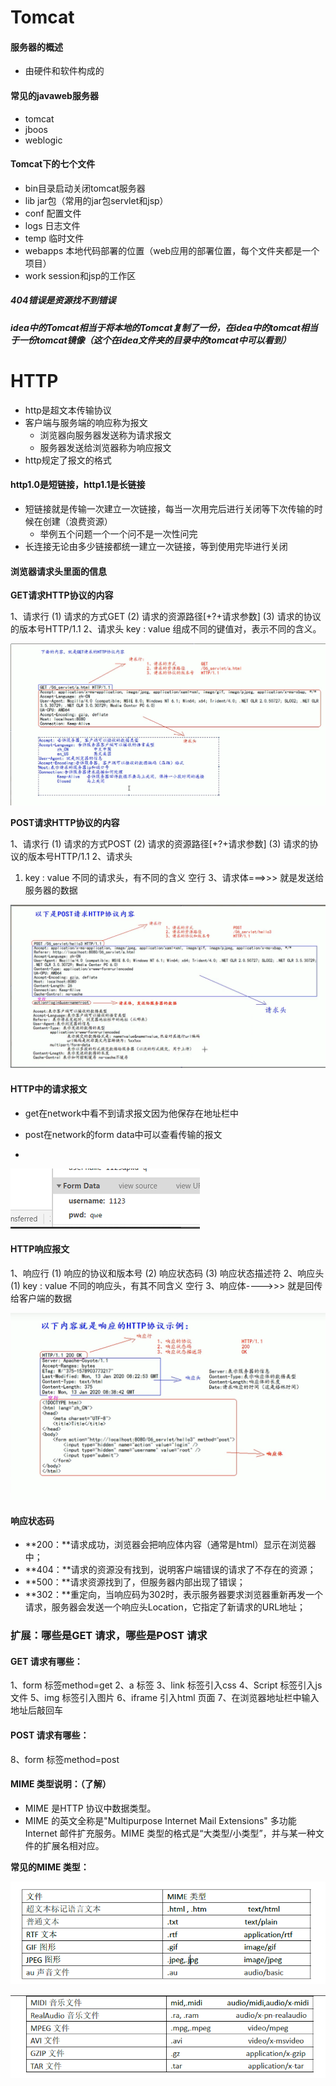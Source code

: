 # Tomcat

#### 服务器的概述

* 由硬件和软件构成的

#### 常见的javaweb服务器

* tomcat
* jboos
* weblogic

#### Tomcat下的七个文件

* bin目录启动关闭tomcat服务器
* lib         jar包（常用的jar包servlet和jsp）
* conf     配置文件
* logs    日志文件
* temp    临时文件
* webapps    本地代码部署的位置（web应用的部署位置，每个文件夹都是一个项目）
* work   session和jsp的工作区

##### **404错误是资源找不到错误**

##### idea中的Tomcat相当于将本地的Tomcat复制了一份，在idea中的tomcat相当于一份tomcat镜像（这个在idea文件夹的目录中的tomcat中可以看到）





# HTTP

* http是超文本传输协议
* 客户端与服务端的响应称为报文
  * 浏览器向服务器发送称为请求报文
  * 服务器发送给浏览器称为响应报文
* http规定了报文的格式

#### **http1.0是短链接，http1.1是长链接**

* 短链接就是传输一次建立一次链接，每当一次用完后进行关闭等下次传输的时候在创建（浪费资源）
  * 举例五个问题一个一个问不是一次性问完
* 长连接无论由多少链接都统一建立一次链接，等到使用完毕进行关闭

#### 浏览器请求头里面的信息

**GET请求HTTP协议的内容**

1、请求行
(1) 请求的方式GET
(2) 请求的资源路径[+?+请求参数]
(3) 请求的协议的版本号HTTP/1.1
2、请求头
key : value 组成不同的键值对，表示不同的含义。

![image-20201115152433110](typora-user-images\image-20201115152433110.png)

**POST请求HTTP协议的内容**

1、请求行
(1) 请求的方式POST
(2) 请求的资源路径[+?+请求参数]
(3) 请求的协议的版本号HTTP/1.1
2、请求头
1) key : value 不同的请求头，有不同的含义
空行
3、请求体===>>> 就是发送给服务器的数据

![image-20201115153517647](typora-user-images\image-20201115153517647.png)

#### HTTP中的请求报文

* get在network中看不到请求报文因为他保存在地址栏中

* post在network的form data中可以查看传输的报文

* 

  ![image-20201114130537795](typora-user-images\image-20201114130537795.png)

#### HTTP响应报文

1、响应行
(1) 响应的协议和版本号
(2) 响应状态码
(3) 响应状态描述符
2、响应头
(1) key : value 不同的响应头，有其不同含义
空行
3、响应体---->>> 就是回传给客户端的数据

![image-20201115154552250](typora-user-images\image-20201115154552250.png)

#### 响应状态码

* **200：**请求成功，浏览器会把响应体内容（通常是html）显示在浏览器中；
* **404：**请求的资源没有找到，说明客户端错误的请求了不存在的资源；
* **500：**请求资源找到了，但服务器内部出现了错误；
* **302：**重定向，当响应码为302时，表示服务器要求浏览器重新再发一个请求，服务器会发送一个响应头Location，它指定了新请求的URL地址；

### 扩展：哪些是GET 请求，哪些是POST 请求

#### GET 请求有哪些：

1、form 标签method=get
2、a 标签
3、link 标签引入css
4、Script 标签引入js 文件
5、img 标签引入图片
6、iframe 引入html 页面
7、在浏览器地址栏中输入地址后敲回车

#### POST 请求有哪些：

8、form 标签method=post

#### MIME 类型说明：（了解）

* MIME 是HTTP 协议中数据类型。
* MIME 的英文全称是"Multipurpose Internet Mail Extensions" 多功能Internet 邮件扩充服务。MIME 类型的格式是“大类型/小类型”，并与某一种文件的扩展名相对应。

**常见的MIME 类型：**

![image-20201115155806341](typora-user-images\image-20201115155806341.png)

![image-20201115155814285](typora-user-images\image-20201115155814285.png)


